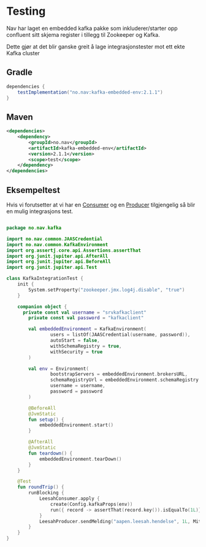 # Testing

Nav har laget en embedded kafka pakke som inkluderer/starter opp confluent sitt skjema register i tillegg til Zookeeper og Kafka.

Dette gjør at det blir ganske greit å lage integrasjonstester mot ett ekte Kafka cluster

## Gradle
```gradle
dependencies {
    testImplementation("no.nav:kafka-embedded-env:2.1.1")
}
```
## Maven
```xml
<dependencies>
    <dependency>
        <groupId>no.nav</groupId>
        <artifactId>kafka-embedded-env</artifactId>
        <version>2.1.1</version>
        <scope>test</scope>
    </dependency>
</dependencies>
```

## Eksempeltest
Hvis vi forutsetter at vi har en [Consumer](/content/kafka/consumers/kotlin/README.md) og en [Producer](/content/kafka/producers/kotlin/README.md) tilgjengelig så blir en mulig integrasjons test.

```kotlin

package no.nav.kafka

import no.nav.common.JAASCredential
import no.nav.common.KafkaEnvironment
import org.assertj.core.api.Assertions.assertThat
import org.junit.jupiter.api.AfterAll
import org.junit.jupiter.api.BeforeAll
import org.junit.jupiter.api.Test

class KafkaIntegrationTest {
    init {
        System.setProperty("zookeeper.jmx.log4j.disable", "true")
    }

    companion object {
      private const val username = "srvkafkaclient"
        private const val password = "kafkaclient"

        val embeddedEnvironment = KafkaEnvironment(
                users = listOf(JAASCredential(username, password)),
                autoStart = false,
                withSchemaRegistry = true,
                withSecurity = true
        )

        val env = Environment(
                bootstrapServers = embeddedEnvironment.brokersURL,
                schemaRegistryUrl = embeddedEnvironment.schemaRegistry!!.url,
                username = username,
                password = password
        )

        @BeforeAll
        @JvmStatic
        fun setup() {
            embeddedEnvironment.start()
        }

        @AfterAll
        @JvmStatic
        fun teardown() {
            embeddedEnvironment.tearDown()
        }
    }

    @Test
    fun roundTrip() {
        runBlocking {
            LeesahConsumer.apply {
                create(Config.kafkaProps(env))
                run({ record -> assertThat(record.key()).isEqualTo(1L)})
            }
            LeesahProducer.sendMelding("aapen.leesah.hendelse", 1L, MittAvroObject(), env)
        }
    }
}